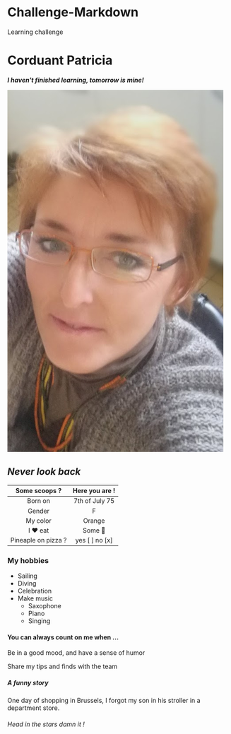 # Challenge-Markdown
Learning challenge
# Corduant Patricia

***I haven't finished learning, tomorrow is mine!***


![Cette photo n'est pas très pro](https://github.com/Patgit-design/Challenge-Markdown/blob/assets/IMG_20180118_110003.jpg)


## *Never look back* ##


Some scoops ?  |  Here you are ! 
:-----: | :----: 
Born on | 7th of July 75
Gender  | F
My color | Orange
I :heart: eat|Some  :sushi:
Pineaple on pizza ? |yes  [ ]  no  [x]

### My hobbies

- Sailing
- Diving
- Celebration
- Make music
    - Saxophone
    - Piano
    - Singing



#### You can always count on me when ...

Be in a good mood, and have a sense of humor

Share my tips and finds with the team



##### A funny story


One day of shopping in Brussels, I forgot my son in his stroller in a department store.
###### Head in the stars damn it !





















